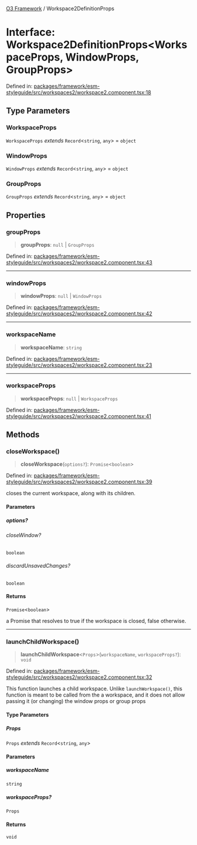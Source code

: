 [O3 Framework](../API.md) / Workspace2DefinitionProps

# Interface: Workspace2DefinitionProps\<WorkspaceProps, WindowProps, GroupProps\>

Defined in: [packages/framework/esm-styleguide/src/workspaces2/workspace2.component.tsx:18](https://github.com/openmrs/openmrs-esm-core/blob/main/packages/framework/esm-styleguide/src/workspaces2/workspace2.component.tsx#L18)

## Type Parameters

### WorkspaceProps

`WorkspaceProps` *extends* `Record`\<`string`, `any`\> = `object`

### WindowProps

`WindowProps` *extends* `Record`\<`string`, `any`\> = `object`

### GroupProps

`GroupProps` *extends* `Record`\<`string`, `any`\> = `object`

## Properties

### groupProps

> **groupProps**: `null` \| `GroupProps`

Defined in: [packages/framework/esm-styleguide/src/workspaces2/workspace2.component.tsx:43](https://github.com/openmrs/openmrs-esm-core/blob/main/packages/framework/esm-styleguide/src/workspaces2/workspace2.component.tsx#L43)

***

### windowProps

> **windowProps**: `null` \| `WindowProps`

Defined in: [packages/framework/esm-styleguide/src/workspaces2/workspace2.component.tsx:42](https://github.com/openmrs/openmrs-esm-core/blob/main/packages/framework/esm-styleguide/src/workspaces2/workspace2.component.tsx#L42)

***

### workspaceName

> **workspaceName**: `string`

Defined in: [packages/framework/esm-styleguide/src/workspaces2/workspace2.component.tsx:23](https://github.com/openmrs/openmrs-esm-core/blob/main/packages/framework/esm-styleguide/src/workspaces2/workspace2.component.tsx#L23)

***

### workspaceProps

> **workspaceProps**: `null` \| `WorkspaceProps`

Defined in: [packages/framework/esm-styleguide/src/workspaces2/workspace2.component.tsx:41](https://github.com/openmrs/openmrs-esm-core/blob/main/packages/framework/esm-styleguide/src/workspaces2/workspace2.component.tsx#L41)

## Methods

### closeWorkspace()

> **closeWorkspace**(`options?`): `Promise`\<`boolean`\>

Defined in: [packages/framework/esm-styleguide/src/workspaces2/workspace2.component.tsx:39](https://github.com/openmrs/openmrs-esm-core/blob/main/packages/framework/esm-styleguide/src/workspaces2/workspace2.component.tsx#L39)

closes the current workspace, along with its children.

#### Parameters

##### options?

###### closeWindow?

`boolean`

###### discardUnsavedChanges?

`boolean`

#### Returns

`Promise`\<`boolean`\>

a Promise that resolves to true if the workspace is closed, false otherwise.

***

### launchChildWorkspace()

> **launchChildWorkspace**\<`Props`\>(`workspaceName`, `workspaceProps?`): `void`

Defined in: [packages/framework/esm-styleguide/src/workspaces2/workspace2.component.tsx:32](https://github.com/openmrs/openmrs-esm-core/blob/main/packages/framework/esm-styleguide/src/workspaces2/workspace2.component.tsx#L32)

This function launches a child workspace. Unlike `launchWorkspace()`, this function is meant
to be called from the a workspace, and it does not allow passing it (or changing)
the window props or group props

#### Type Parameters

##### Props

`Props` *extends* `Record`\<`string`, `any`\>

#### Parameters

##### workspaceName

`string`

##### workspaceProps?

`Props`

#### Returns

`void`
